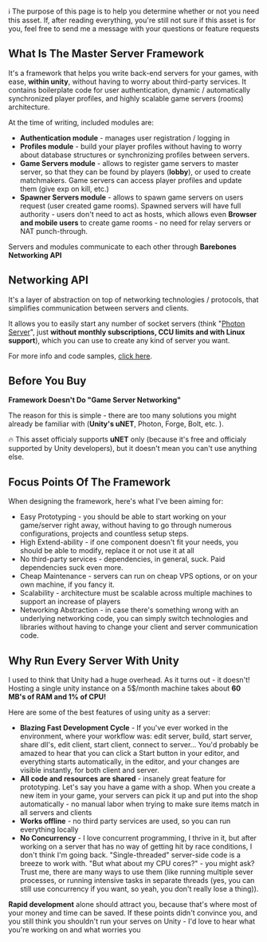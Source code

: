 :information_source: The purpose of this page is to help you determine whether or not you need this asset. If, after reading everything, you're still not sure if this asset is for you, feel free to send me a message with your questions or feature requests

## What Is The Master Server Framework

It's a framework that helps you write back-end servers for your games, with ease, **within unity**, without having to worry about third-party services. It contains boilerplate code for user authentication, dynamic / automatically synchronized player profiles, and highly scalable game servers (rooms) architecture. 

At the time of writing, included modules are:
* **Authentication module** - manages user registration / logging in
* **Profiles module** - build your player profiles without having to worry about database structures or synchronizing profiles between servers.
* **Game Servers module** - allows to register game servers to master server, so that they can be found by players (**lobby**), or used to create matchmakers. Game servers can access player profiles and update them (give exp on kill, etc.)
* **Spawner Servers module** - allows to spawn game servers on users request (user created game rooms). Spawned servers will have full authority - users don't need to act as hosts, which allows even **Browser and mobile users** to create game rooms - no need for relay servers or NAT punch-through.

Servers and modules communicate to each other through **Barebones Networking API**

## Networking API 

It's a layer of abstraction on top of networking technologies / protocols, that simplifies communication between servers and clients. 

It allows you to easily start any number of socket servers (think "[Photon Server](https://www.photonengine.com/en/OnPremise)", just **without monthly subscriptions, CCU limits and with Linux support**), which you can use to create any kind of server you want.

For more info and code samples, [click here](https://github.com/alvyxaz/barebones-masterserver/wiki/Networking-API).

## Before You Buy

**Framework Doesn't Do "Game Server Networking"**

The reason for this is simple - there are too many solutions you might already be familiar with (**Unity's uNET**, Photon, Forge, Bolt, etc. ).

:fire: This asset officialy supports **uNET** only (because it's free and officialy supported by Unity developers), but it doesn't mean you can't use anything else.

## Focus Points Of The Framework

When designing the framework, here's what I've been aiming for:
* Easy Prototyping - you should be able to start working on your game/server right away, without having to go through numerous configurations, projects and countless setup steps.
* High Extend-ability - if one component doesn't fit your needs, you should be able to modify, replace it or not use it at all
* No third-party services - dependencies, in general, suck. Paid dependencies suck even more.
* Cheap Maintenance - servers can run on cheap VPS options, or on your own machine, if you fancy it.
* Scalability - architecture must be scalable across multiple machines to support an increase of players
* Networking Abstraction - in case there's something wrong with an underlying networking code, you can simply switch technologies and libraries without having to change your client and server communication code.

## Why Run Every Server With Unity

I used to think that Unity had a huge overhead. As it turns out - it doesn't! Hosting a single unity instance on a 5$/month machine takes about **60 MB's of RAM and 1% of CPU!**

Here are some of the best features of using unity as a server:
* **Blazing Fast Development Cycle** - If you've ever worked in the environment, where your workflow was: edit server, build, start server, share dll's, edit client, start client, connect to server... You'd probably be amazed to hear that you can click a Start button in your editor, and everything starts automatically, in the editor, and your changes are visible instantly, for both client and server.
* **All code and resources are shared** - insanely great feature for prototyping. Let's say you have a game with a shop. When you create a new item in your game, your servers can pick it up and put into the shop automatically - no manual labor when trying to make sure items match in all servers and clients
* **Works offline** - no third party services are used, so you can run everything locally
* **No Concurrency** - I love concurrent programming, I thrive in it, but after working on a server that has no way of getting hit by race conditions, I don't think I'm going back. "Single-threaded" server-side code is a breeze to work with. "But what about my CPU cores?" - you might ask? Trust me, there are many ways to use them (like running multiple sever processes, or running intensive tasks in separate threads (yes, you can still use concurrency if you want, so yeah, you don't really lose a thing)).

**Rapid development** alone should attract you, because that's where most of your money and time can be saved. If these points didn't convince you, and you still think you shouldn't run your serves on Unity - I'd love to hear what you're working on and what worries you